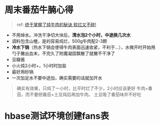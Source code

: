 # 周末番茄牛腩心得
> ref: [终于掌握了炖牛肉的秘诀,软烂又不碎!](http://www.360doc.com/content/14/0708/22/10220858_393065929.shtml)

* 不用焯水。冲洗干净切大块后，**清水泡2个小时，中途换几次水**
* 调料包含山楂，是的容易炖烂，500g牛肉配2-3颗
* **冷水下锅**（热水下锅会使得牛肉表面迅速收紧，不利于...），水微开时开始用勺子撇出血末，不完久了附魔凝固飘散了就撇不干净了
* 豆瓣酱
* 小火炖2小时+，1小时时加盐
* 最好用砂锅
* 一次加足水不要中途加，确实需要的话就加开水

> 确实有效果，只炖了一小时，比平时烂了不少，2小时应该更好
> 牛肉+番茄，而不要把番茄+土豆炖后再加牛肉。 土豆吸了番茄味并不好吃

# hbase测试环境创建fans表
```

```
